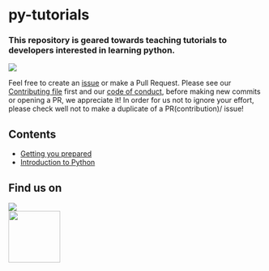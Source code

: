 # py-tutorials
### This repository is geared towards teaching tutorials to developers interested in learning python.

![](https://upload.wikimedia.org/wikipedia/commons/c/c3/Python-logo-notext.svg)

Feel free to create an [issue](https://github.com/chryz-hub/py-tutorials/issues) or make a Pull Request. Please see our [Contributing file](https://github.com/chryz-hub/py-tutorials/blob/master/CONTRIBUTING.md) 
first and our [code of conduct](https://github.com/chryz-hub/py-tutorials/blob/master/CODE_OF_CONDUCT.md), before making new commits or opening a PR, we appreciate it!
In order for us not to ignore your effort, please check well not to make a duplicate of a PR(contribution)/ issue!

## Contents
<ul>
    <li> <a href ="https://github.com/chryz-hub/py-tutorials/blob/master/python/getting-you-prepared.md"> Getting you prepared</a></li>
     <li> <a href ="https://github.com/chryz-hub/py-tutorials/blob/master/python/intro-to-python.md"> Introduction to Python</a></li>
</ul>


## Find us on
<a href="https://discord.gg/c6RhGwcP5b"><img src="https://img.shields.io/badge/Discord-7289DA?style=for-the-badge&logo=discord&logoColor=white"><br>
<a href="https://github.com/chryz-hub"><img src="https://img.shields.io/badge/GitHub-100000?style=for-the-badge&logo=github&logoColor=white" width="102px"></a><br>
